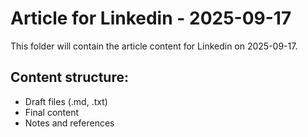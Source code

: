 # Article for Linkedin - 2025-09-17

This folder will contain the article content for Linkedin on 2025-09-17.

## Content structure:
- Draft files (.md, .txt)
- Final content
- Notes and references

